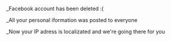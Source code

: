 _Facebook account has been deleted :(
 
   _All your personal iformation was posted to everyone

_Now your IP adress is localizated and we're going there for you
